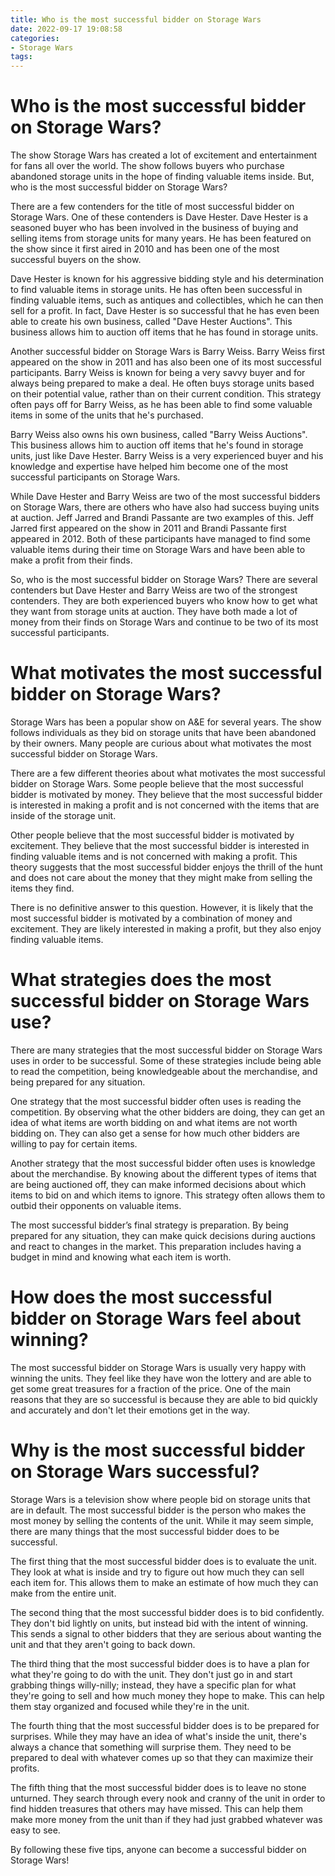 ```yaml
---
title: Who is the most successful bidder on Storage Wars
date: 2022-09-17 19:08:58
categories:
- Storage Wars
tags:
---
```



#  Who is the most successful bidder on Storage Wars?

The show Storage Wars has created a lot of excitement and entertainment for fans all over the world. The show follows buyers who purchase abandoned storage units in the hope of finding valuable items inside. But, who is the most successful bidder on Storage Wars?

There are a few contenders for the title of most successful bidder on Storage Wars. One of these contenders is Dave Hester. Dave Hester is a seasoned buyer who has been involved in the business of buying and selling items from storage units for many years. He has been featured on the show since it first aired in 2010 and has been one of the most successful buyers on the show.

Dave Hester is known for his aggressive bidding style and his determination to find valuable items in storage units. He has often been successful in finding valuable items, such as antiques and collectibles, which he can then sell for a profit. In fact, Dave Hester is so successful that he has even been able to create his own business, called "Dave Hester Auctions". This business allows him to auction off items that he has found in storage units.

Another successful bidder on Storage Wars is Barry Weiss. Barry Weiss first appeared on the show in 2011 and has also been one of its most successful participants. Barry Weiss is known for being a very savvy buyer and for always being prepared to make a deal. He often buys storage units based on their potential value, rather than on their current condition. This strategy often pays off for Barry Weiss, as he has been able to find some valuable items in some of the units that he's purchased.

Barry Weiss also owns his own business, called "Barry Weiss Auctions". This business allows him to auction off items that he's found in storage units, just like Dave Hester. Barry Weiss is a very experienced buyer and his knowledge and expertise have helped him become one of the most successful participants on Storage Wars.

While Dave Hester and Barry Weiss are two of the most successful bidders on Storage Wars, there are others who have also had success buying units at auction. Jeff Jarred and Brandi Passante are two examples of this. Jeff Jarred first appeared on the show in 2011 and Brandi Passante first appeared in 2012. Both of these participants have managed to find some valuable items during their time on Storage Wars and have been able to make a profit from their finds.

So, who is the most successful bidder on Storage Wars? There are several contenders but Dave Hester and Barry Weiss are two of the strongest contenders. They are both experienced buyers who know how to get what they want from storage units at auction. They have both made a lot of money from their finds on Storage Wars and continue to be two of its most successful participants.

#  What motivates the most successful bidder on Storage Wars?

Storage Wars has been a popular show on A&E for several years. The show follows individuals as they bid on storage units that have been abandoned by their owners. Many people are curious about what motivates the most successful bidder on Storage Wars.

There are a few different theories about what motivates the most successful bidder on Storage Wars. Some people believe that the most successful bidder is motivated by money. They believe that the most successful bidder is interested in making a profit and is not concerned with the items that are inside of the storage unit.

Other people believe that the most successful bidder is motivated by excitement. They believe that the most successful bidder is interested in finding valuable items and is not concerned with making a profit. This theory suggests that the most successful bidder enjoys the thrill of the hunt and does not care about the money that they might make from selling the items they find.

There is no definitive answer to this question. However, it is likely that the most successful bidder is motivated by a combination of money and excitement. They are likely interested in making a profit, but they also enjoy finding valuable items.

#  What strategies does the most successful bidder on Storage Wars use?

There are many strategies that the most successful bidder on Storage Wars uses in order to be successful. Some of these strategies include being able to read the competition, being knowledgeable about the merchandise, and being prepared for any situation.

One strategy that the most successful bidder often uses is reading the competition. By observing what the other bidders are doing, they can get an idea of what items are worth bidding on and what items are not worth bidding on. They can also get a sense for how much other bidders are willing to pay for certain items.

Another strategy that the most successful bidder often uses is knowledge about the merchandise. By knowing about the different types of items that are being auctioned off, they can make informed decisions about which items to bid on and which items to ignore. This strategy often allows them to outbid their opponents on valuable items.

The most successful bidder’s final strategy is preparation. By being prepared for any situation, they can make quick decisions during auctions and react to changes in the market. This preparation includes having a budget in mind and knowing what each item is worth.

#  How does the most successful bidder on Storage Wars feel about winning?

The most successful bidder on Storage Wars is usually very happy with winning the units. They feel like they have won the lottery and are able to get some great treasures for a fraction of the price. One of the main reasons that they are so successful is because they are able to bid quickly and accurately and don't let their emotions get in the way.

#  Why is the most successful bidder on Storage Wars successful?

Storage Wars is a television show where people bid on storage units that are in default. The most successful bidder is the person who makes the most money by selling the contents of the unit. While it may seem simple, there are many things that the most successful bidder does to be successful.

The first thing that the most successful bidder does is to evaluate the unit. They look at what is inside and try to figure out how much they can sell each item for. This allows them to make an estimate of how much they can make from the entire unit.

The second thing that the most successful bidder does is to bid confidently. They don't bid lightly on units, but instead bid with the intent of winning. This sends a signal to other bidders that they are serious about wanting the unit and that they aren't going to back down.

The third thing that the most successful bidder does is to have a plan for what they're going to do with the unit. They don't just go in and start grabbing things willy-nilly; instead, they have a specific plan for what they're going to sell and how much money they hope to make. This can help them stay organized and focused while they're in the unit.

The fourth thing that the most successful bidder does is to be prepared for surprises. While they may have an idea of what's inside the unit, there's always a chance that something will surprise them. They need to be prepared to deal with whatever comes up so that they can maximize their profits.

The fifth thing that the most successful bidder does is to leave no stone unturned. They search through every nook and cranny of the unit in order to find hidden treasures that others may have missed. This can help them make more money from the unit than if they had just grabbed whatever was easy to see.

By following these five tips, anyone can become a successful bidder on Storage Wars!